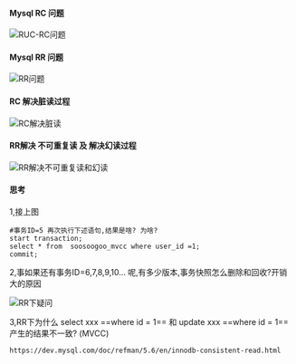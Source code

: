 #### Mysql RC 问题

![RUC-RC问题](https://ws3.sinaimg.cn/large/006tKfTcly1g1lwzkcjg7j312d0u0nam.jpg)


#### Mysql RR 问题

![RR问题](https://ws1.sinaimg.cn/large/006tKfTcly1g1lwz9jj30j311h0u0qhi.jpg)



#### RC 解决脏读过程

![RC解决脏读](https://ws3.sinaimg.cn/large/006tKfTcly1g1lwzy6f0sj31510u01kx.jpg)


#### RR解决 不可重复读 及 解决幻读过程

![RR解决不可重复读和幻读](https://ws3.sinaimg.cn/large/006tKfTcly1g1lx19t1mfj313l0u0ayz.jpg)

#### 思考

1,接上图

```
#事务ID=5 再次执行下述语句,结果是啥? 为啥?
start transaction;
select * from  soosoogoo_mvcc where user_id =1;
commit;
```

2,事如果还有事务ID=6,7,8,9,10… 呢,有多少版本,事务快照怎么删除和回收?开销大的原因

![RR下疑问](https://ws1.sinaimg.cn/large/006tKfTcly1g1lx1nzwl9j31100a4gpb.jpg)


3,RR下为什么 select xxx ==where id = 1== 和  update xxx ==where id = 1==  产生的结果不一致? (MVCC)
```
https://dev.mysql.com/doc/refman/5.6/en/innodb-consistent-read.html
```